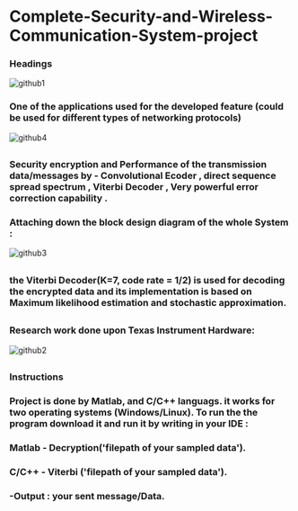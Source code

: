 # Complete-Security-and-Wireless-Communication-System-project


### Headings

![github1](https://user-images.githubusercontent.com/59331005/102697874-fbd0ba80-4241-11eb-98e2-c8acaf575c86.png)

### One of the applications used for the developed feature (could be used for different types of networking protocols)
![github4](https://user-images.githubusercontent.com/59331005/102697909-54a05300-4242-11eb-9535-8e68d5dbbc88.JPG)

##

### Security encryption and Performance of the transmission data/messages by - Convolutional Ecoder , direct sequence spread spectrum , Viterbi Decoder , Very powerful error correction capability .
### Attaching down the block design diagram of the whole System :
![github3](https://user-images.githubusercontent.com/59331005/102698153-ee1c3480-4243-11eb-825c-33ef9e33163a.JPG)

##

### the Viterbi Decoder(K=7, code rate = 1/2) is used for decoding the encrypted data and its implementation is based on Maximum likelihood estimation and stochastic approximation.
##

### Research work done upon Texas Instrument Hardware:

![github2](https://user-images.githubusercontent.com/59331005/102698249-afd34500-4244-11eb-9ee2-09c849a173f4.JPG)



##

### Instructions
### Project is done by Matlab, and C/C++ languags. it works for two operating systems (Windows/Linux). To run the the program download it and run it by writing in your IDE :  
### Matlab - Decryption('filepath of your sampled data'). 
### C/C++ - Viterbi ('filepath of your sampled data').

### -Output : your sent message/Data.
